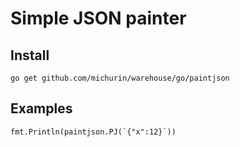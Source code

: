 # Simple JSON painter

## Install

    go get github.com/michurin/warehouse/go/paintjson

## Examples

    fmt.Println(paintjson.PJ(`{"x":12}`))
